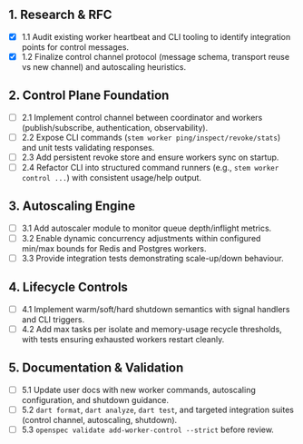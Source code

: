 ## 1. Research & RFC
- [x] 1.1 Audit existing worker heartbeat and CLI tooling to identify integration points for control messages.
- [x] 1.2 Finalize control channel protocol (message schema, transport reuse vs new channel) and autoscaling heuristics.

## 2. Control Plane Foundation
- [ ] 2.1 Implement control channel between coordinator and workers (publish/subscribe, authentication, observability).
- [ ] 2.2 Expose CLI commands (`stem worker ping/inspect/revoke/stats`) and unit tests validating responses.
- [ ] 2.3 Add persistent revoke store and ensure workers sync on startup.
- [ ] 2.4 Refactor CLI into structured command runners (e.g., `stem worker control ...`) with consistent usage/help output.

## 3. Autoscaling Engine
- [ ] 3.1 Add autoscaler module to monitor queue depth/inflight metrics.
- [ ] 3.2 Enable dynamic concurrency adjustments within configured min/max bounds for Redis and Postgres workers.
- [ ] 3.3 Provide integration tests demonstrating scale-up/down behaviour.

## 4. Lifecycle Controls
- [ ] 4.1 Implement warm/soft/hard shutdown semantics with signal handlers and CLI triggers.
- [ ] 4.2 Add max tasks per isolate and memory-usage recycle thresholds, with tests ensuring exhausted workers restart cleanly.

## 5. Documentation & Validation
- [ ] 5.1 Update user docs with new worker commands, autoscaling configuration, and shutdown guidance.
- [ ] 5.2 `dart format`, `dart analyze`, `dart test`, and targeted integration suites (control channel, autoscaling, shutdown).
- [ ] 5.3 `openspec validate add-worker-control --strict` before review.

